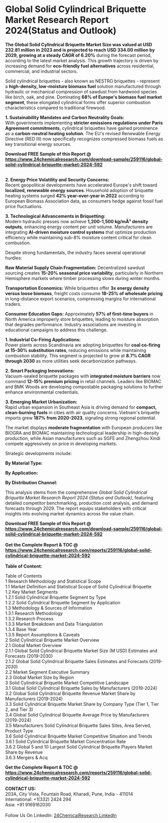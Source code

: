 <h1>Global Solid Cylindrical Briquette Market Research Report 2024(Status and Outlook)</h1><p><strong>The Global Solid Cylindrical Briquette Market Size was valued at USD 232.81 million in 2023 and is projected to reach USD 334.00 million by 2029, growing at a steady CAGR of 6.20%</strong> during the forecast period, according to the latest market analysis. This growth trajectory is driven by increasing demand for <strong>eco-friendly fuel alternatives</strong> across residential, commercial, and industrial sectors.</p><p>Solid cylindrical briquettes - also known as NESTRO briquettes - represent a <strong>high-density, low-moisture biomass fuel</strong> solution manufactured through hydraulic or mechanical compression of sawdust from hardwood species like birch, oak, and pine. Dominating <strong>68% of Europe's biomass fuel market segment</strong>, these elongated cylindrical forms offer superior combustion characteristics compared to traditional firewood.</p><p><strong>1. Sustainability Mandates and Carbon Neutrality Goals:</strong><br>
With governments implementing <strong>stricter emissions regulations under Paris Agreement commitments</strong>, cylindrical briquettes have gained prominence as a <strong>carbon-neutral heating solution</strong>. The EU's revised Renewable Energy Directive (RED III) now specifically recognizes compressed biomass fuels as key transitional energy sources.</p><div><b>Download FREE Sample of this Report @ 
            <a href="https://www.24chemicalresearch.com/download-sample/259116/global-solid-cylindrical-briquette-market-2024-592">
            https://www.24chemicalresearch.com/download-sample/259116/global-solid-cylindrical-briquette-market-2024-592</a></b></div><br><p><strong>2. Energy Price Volatility and Security Concerns:</strong><br>
Recent geopolitical developments have accelerated Europe's shift toward <strong>localized, renewable energy sources</strong>. Household adoption of briquette heating systems surged <strong>42% year-over-year in 2022</strong> according to European Biomass Association data, as consumers hedge against fossil fuel price fluctuations.</p><p><strong>3. Technological Advancements in Briquetting:</strong><br>
Modern hydraulic presses now achieve <strong>1,200-1,500 kg/mÂ³ density outputs</strong>, enhancing energy content per unit volume. Manufacturers are integrating <strong>AI-driven moisture control systems</strong> that optimize production efficiency while maintaining sub-8% moisture content critical for clean combustion.</p><p>Despite strong fundamentals, the industry faces several operational hurdles:</p><p><strong>Raw Material Supply Chain Fragmentation:</strong> Decentralized sawdust sourcing creates <strong>15-20% seasonal price variability</strong>, particularly in Northern Hemisphere markets where timber processing slows during winter months.</p><p><strong>Transportation Economics:</strong> While briquettes offer <strong>3x energy density versus loose biomass</strong>, freight costs consume <strong>18-25% of wholesale pricing</strong> in long-distance export scenarios, compressing margins for international traders.</p><p><strong>Consumer Education Gaps:</strong> Approximately <strong>57% of first-time buyers</strong> in North America improperly store briquettes, leading to moisture absorption that degrades performance. Industry associations are investing in educational campaigns to address this challenge.</p><p><strong>1. Industrial Co-Firing Applications:</strong><br>
Power plants across Scandinavia are adopting briquettes for <strong>coal co-firing at 15-30% substitution rates</strong>, reducing emissions while maintaining combustion stability. This segment is projected to grow at <strong>8.7% CAGR through 2030</strong> as more utilities seek decarbonization pathways.</p><p><strong>2. Smart Packaging Innovations:</strong><br>
Vacuum-sealed briquette packages with <strong>integrated moisture barriers</strong> now command <strong>12-15% premium pricing</strong> in retail channels. Leaders like BIOMAC and BMK Woods are developing compostable packaging solutions to further enhance environmental credentials.</p><p><strong>3. Emerging Market Urbanization:</strong><br>
Rapid urban expansion in Southeast Asia is driving demand for <strong>compact, clean-burning fuels</strong> in cities with air quality concerns. Vietnam's briquette imports grew <strong>187% from 2020-2023</strong>, signaling strong regional potential.</p><p>The market displays <strong>moderate fragmentation</strong> with European producers like BIOGRA and BIOMAC maintaining technological leadership in high-density production, while Asian manufacturers such as SGFE and Zhengzhou Xindi compete aggressively on price in developing markets.</p><p>Strategic developments include:</p><p><strong>By Material Type:</strong></p><p><strong>By Application:</strong></p><p><strong>By Distribution Channel:</strong></p><p>This analysis stems from the comprehensive <em>Global Solid Cylindrical Briquette Market Research Report 2024 (Status and Outlook)</em>, featuring detailed competitor benchmarking, production cost analysis, and demand forecasts through 2029. The report equips stakeholders with critical insights into evolving market dynamics across the value chain.</p><div><b>Download FREE Sample of this Report @ 
            <a href="https://www.24chemicalresearch.com/download-sample/259116/global-solid-cylindrical-briquette-market-2024-592">
            https://www.24chemicalresearch.com/download-sample/259116/global-solid-cylindrical-briquette-market-2024-592</a></b></div><br><div><b>Get the Complete Report & TOC @ 
            <a href="https://www.24chemicalresearch.com/reports/259116/global-solid-cylindrical-briquette-market-2024-592">
            https://www.24chemicalresearch.com/reports/259116/global-solid-cylindrical-briquette-market-2024-592</a></b></div><br>
            <b>Table of Content:</b><p>Table of Contents<br />
1 Research Methodology and Statistical Scope<br />
1.1 Market Definition and Statistical Scope of Solid Cylindrical Briquette<br />
1.2 Key Market Segments<br />
1.2.1 Solid Cylindrical Briquette Segment by Type<br />
1.2.2 Solid Cylindrical Briquette Segment by Application<br />
1.3 Methodology & Sources of Information<br />
1.3.1 Research Methodology<br />
1.3.2 Research Process<br />
1.3.3 Market Breakdown and Data Triangulation<br />
1.3.4 Base Year<br />
1.3.5 Report Assumptions & Caveats<br />
2 Solid Cylindrical Briquette Market Overview<br />
2.1 Global Market Overview<br />
2.1.1 Global Solid Cylindrical Briquette Market Size (M USD) Estimates and Forecasts (2019-2030)<br />
2.1.2 Global Solid Cylindrical Briquette Sales Estimates and Forecasts (2019-2030)<br />
2.2 Market Segment Executive Summary<br />
2.3 Global Market Size by Region<br />
3 Solid Cylindrical Briquette Market Competitive Landscape<br />
3.1 Global Solid Cylindrical Briquette Sales by Manufacturers (2019-2024)<br />
3.2 Global Solid Cylindrical Briquette Revenue Market Share by Manufacturers (2019-2024)<br />
3.3 Solid Cylindrical Briquette Market Share by Company Type (Tier 1, Tier 2, and Tier 3)<br />
3.4 Global Solid Cylindrical Briquette Average Price by Manufacturers (2019-2024)<br />
3.5 Manufacturers Solid Cylindrical Briquette Sales Sites, Area Served, Product Type<br />
3.6 Solid Cylindrical Briquette Market Competitive Situation and Trends<br />
3.6.1 Solid Cylindrical Briquette Market Concentration Rate<br />
3.6.2 Global 5 and 10 Largest Solid Cylindrical Briquette Players Market Share by Revenue<br />
3.6.3 Mergers & Acq</p><div><b>Get the Complete Report & TOC @ 
            <a href="https://www.24chemicalresearch.com/reports/259116/global-solid-cylindrical-briquette-market-2024-592">
            https://www.24chemicalresearch.com/reports/259116/global-solid-cylindrical-briquette-market-2024-592</a></b></div><br><b>CONTACT US:</b><br>
            203A, City Vista, Fountain Road, Kharadi, Pune, India - 411014<br>
            International: +1(332) 2424 294<br>
            Asia: +91 9169162030 <br><br>
            Follow Us On LinkedIn: <a href="https://www.linkedin.com/company/24chemicalresearch/">24ChemicalResearch LinkedIn</a>